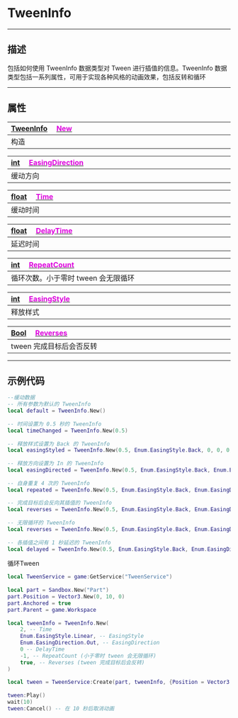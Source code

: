 # TweenInfo
------------------------------------------------------------------------------------------
## 描述

包括如何使用 TweenInfo 数据类型对 Tween 进行插值的信息。TweenInfo 数据类型包括一系列属性，可用于实现各种风格的动画效果，包括反转和循环

------------------------------------------------------------------------------------------
## 属性

|<div style="width:700px">[TweenInfo](/Api/DataType/TweenInfo.md) &emsp;[<font color="dd00dd">New</font>]()</div>|
|:---|
|构造|

|<div style="width:700px">[int](/Api/DataType/Number.md) &emsp;[<font color="dd00dd">EasingDirection</font>]()</div>|
|:---|
|缓动方向|

|<div style="width:700px">[float](/Api/DataType/Number.md) &emsp;[<font color="dd00dd">Time</font>]()</div>|
|:---|
|缓动时间|

|<div style="width:700px">[float](/Api/DataType/Number.md) &emsp;[<font color="dd00dd">DelayTime</font>]()</div>|
|:---|
|延迟时间|

|<div style="width:700px">[int](/Api/DataType/Number.md) &emsp;[<font color="dd00dd">RepeatCount</font>]()</div>|
|:---|
|循环次数。小于零时 tween 会无限循环|

|<div style="width:700px">[int](/Api/DataType/Number.md) &emsp;[<font color="dd00dd">EasingStyle</font>]()</div>|
|:---|
|释放样式|

|<div style="width:700px">[Bool](/Api/DataType/Bool.md) &emsp;[<font color="dd00dd">Reverses</font>]()</div>|
|:---|
|tween 完成目标后会否反转|


------------------------------------------------------------------------------------------
## 示例代码

```lua
--缓动数据
-- 所有参数为默认的 TweenInfo
local default = TweenInfo.New() 
 
-- 时间设置为 0.5 秒的 TweenInfo
local timeChanged = TweenInfo.New(0.5) 
 
-- 释放样式设置为 Back 的 TweenInfo
local easingStyled = TweenInfo.New(0.5, Enum.EasingStyle.Back, 0, 0, 0, false) 
 
-- 释放方向设置为 In 的 TweenInfo
local easingDirected = TweenInfo.New(0.5, Enum.EasingStyle.Back, Enum.EasingDirection.In, 0, 0, false)
 
-- 自身重复 4 次的 TweenInfo
local repeated = TweenInfo.New(0.5, Enum.EasingStyle.Back, Enum.EasingDirection.In, 0, 4, false)
 
-- 完成目标后会反向其插值的 TweenInfo
local reverses = TweenInfo.New(0.5, Enum.EasingStyle.Back, Enum.EasingDirection.In, 0, 4, true)
 
-- 无限循环的 TweenInfo
local reverses = TweenInfo.New(0.5, Enum.EasingStyle.Back, Enum.EasingDirection.In, 0, -1,  true)
 
-- 各插值之间有 1 秒延迟的 TweenInfo
local delayed = TweenInfo.New(0.5, Enum.EasingStyle.Back, Enum.EasingDirection.In, 1, 4, true)
```

循环Tween
```lua
local TweenService = game:GetService("TweenService")
 
local part = Sandbox.New("Part")
part.Position = Vector3.New(0, 10, 0)
part.Anchored = true
part.Parent = game.Workspace
 
local tweenInfo = TweenInfo.New(
    2, -- Time
    Enum.EasingStyle.Linear, -- EasingStyle
	Enum.EasingDirection.Out, -- EasingDirection
	0 -- DelayTime
	-1, -- RepeatCount (小于零时 tween 会无限循环)
	true, -- Reverses (tween 完成目标后会反转)
)
 
local tween = TweenService:Create(part, tweenInfo, {Position = Vector3.New(0, 30, 0)})
 
tween:Play()
wait(10)
tween:Cancel() -- 在 10 秒后取消动画
```